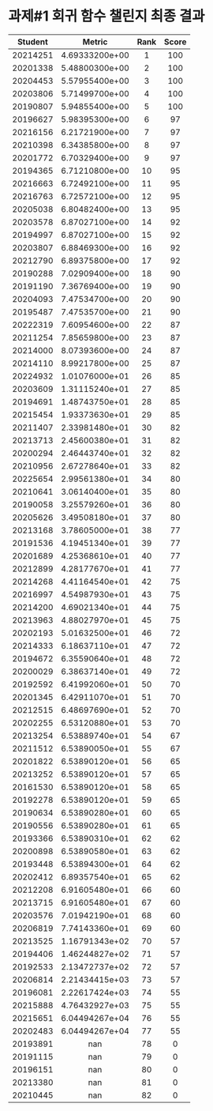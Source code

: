 # 과제#1 회귀 함수 챌린지 최종 결과
| Student | Metric | Rank | Score |
|:---:|:---:|:---:|:---:|
| 20214251 | 4.69333200e+00 | 1 | 100 |
| 20201338 | 5.48800300e+00 | 2 | 100 |
| 20204453 | 5.57955400e+00 | 3 | 100 |
| 20203806 | 5.71499700e+00 | 4 | 100 |
| 20190807 | 5.94855400e+00 | 5 | 100 |
| 20196627 | 5.98395300e+00 | 6 | 97 |
| 20216156 | 6.21721900e+00 | 7 | 97 |
| 20210398 | 6.34385800e+00 | 8 | 97 |
| 20201772 | 6.70329400e+00 | 9 | 97 |
| 20194365 | 6.71210800e+00 | 10 | 95 |
| 20216663 | 6.72492100e+00 | 11 | 95 |
| 20216763 | 6.72572100e+00 | 12 | 95 |
| 20205038 | 6.80482400e+00 | 13 | 95 |
| 20203578 | 6.87027100e+00 | 14 | 92 |
| 20194997 | 6.87027100e+00 | 15 | 92 |
| 20203807 | 6.88469300e+00 | 16 | 92 |
| 20212790 | 6.89375800e+00 | 17 | 92 |
| 20190288 | 7.02909400e+00 | 18 | 90 |
| 20191190 | 7.36769400e+00 | 19 | 90 |
| 20204093 | 7.47534700e+00 | 20 | 90 |
| 20195487 | 7.47535700e+00 | 21 | 90 |
| 20222319 | 7.60954600e+00 | 22 | 87 |
| 20211254 | 7.85659800e+00 | 23 | 87 |
| 20214000 | 8.07393600e+00 | 24 | 87 |
| 20214110 | 8.99217800e+00 | 25 | 87 |
| 20224932 | 1.01076000e+01 | 26 | 85 |
| 20203609 | 1.31115240e+01 | 27 | 85 |
| 20194691 | 1.48743750e+01 | 28 | 85 |
| 20215454 | 1.93373630e+01 | 29 | 85 |
| 20211407 | 2.33981480e+01 | 30 | 82 |
| 20213713 | 2.45600380e+01 | 31 | 82 |
| 20200294 | 2.46443740e+01 | 32 | 82 |
| 20210956 | 2.67278640e+01 | 33 | 82 |
| 20225654 | 2.99561380e+01 | 34 | 80 |
| 20210641 | 3.06140400e+01 | 35 | 80 |
| 20190058 | 3.25579260e+01 | 36 | 80 |
| 20205626 | 3.49508180e+01 | 37 | 80 |
| 20213168 | 3.78605000e+01 | 38 | 77 |
| 20191536 | 4.19451340e+01 | 39 | 77 |
| 20201689 | 4.25368610e+01 | 40 | 77 |
| 20212899 | 4.28177670e+01 | 41 | 77 |
| 20214268 | 4.41164540e+01 | 42 | 75 |
| 20216997 | 4.54987930e+01 | 43 | 75 |
| 20214200 | 4.69021340e+01 | 44 | 75 |
| 20213963 | 4.88027970e+01 | 45 | 75 |
| 20202193 | 5.01632500e+01 | 46 | 72 |
| 20214333 | 6.18637110e+01 | 47 | 72 |
| 20194672 | 6.35590640e+01 | 48 | 72 |
| 20200029 | 6.38637140e+01 | 49 | 72 |
| 20192592 | 6.41992060e+01 | 50 | 70 |
| 20201345 | 6.42911070e+01 | 51 | 70 |
| 20212515 | 6.48697690e+01 | 52 | 70 |
| 20202255 | 6.53120880e+01 | 53 | 70 |
| 20213254 | 6.53889740e+01 | 54 | 67 |
| 20211512 | 6.53890050e+01 | 55 | 67 |
| 20201822 | 6.53890120e+01 | 56 | 65 |
| 20213252 | 6.53890120e+01 | 57 | 65 |
| 20161530 | 6.53890120e+01 | 58 | 65 |
| 20192278 | 6.53890120e+01 | 59 | 65 |
| 20190634 | 6.53890280e+01 | 60 | 65 |
| 20190556 | 6.53890280e+01 | 61 | 65 |
| 20193366 | 6.53890310e+01 | 62 | 62 |
| 20200898 | 6.53890580e+01 | 63 | 62 |
| 20193448 | 6.53894300e+01 | 64 | 62 |
| 20202412 | 6.89357540e+01 | 65 | 62 |
| 20212208 | 6.91605480e+01 | 66 | 60 |
| 20213715 | 6.91605480e+01 | 67 | 60 |
| 20203576 | 7.01942190e+01 | 68 | 60 |
| 20206819 | 7.74143360e+01 | 69 | 60 |
| 20213525 | 1.16791343e+02 | 70 | 57 |
| 20194406 | 1.46244827e+02 | 71 | 57 |
| 20192533 | 2.13472737e+02 | 72 | 57 |
| 20206814 | 2.21434415e+03 | 73 | 57 |
| 20196081 | 2.22617424e+03 | 74 | 55 |
| 20215888 | 4.76432927e+03 | 75 | 55 |
| 20215651 | 6.04494267e+04 | 76 | 55 |
| 20202483 | 6.04494267e+04 | 77 | 55 |
| 20193891 | nan | 78 | 0 |
| 20191115 | nan | 79 | 0 |
| 20196151 | nan | 80 | 0 |
| 20213380 | nan | 81 | 0 |
| 20210445 | nan | 82 | 0 |
